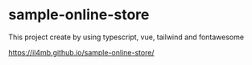 # sample-online-store

This project create by using typescript, vue, tailwind and fontawesome 

https://il4mb.github.io/sample-online-store/
